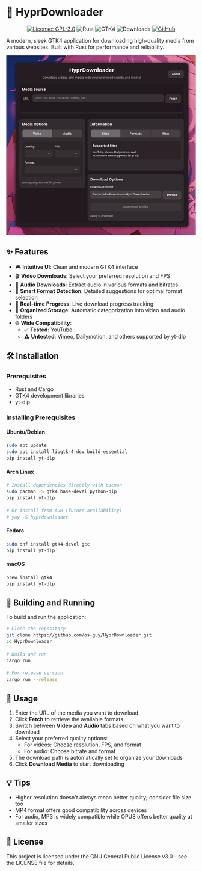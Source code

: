 # 🚀 HyprDownloader

<div align="center">

[![License: GPL-3.0](https://img.shields.io/badge/License-GPL%203.0-blue.svg)](https://www.gnu.org/licenses/gpl-3.0)
![Rust](https://img.shields.io/badge/Rust-000000?style=flat&logo=rust&logoColor=white)
![GTK4](https://img.shields.io/badge/GTK4-4A86CF?style=flat&logo=gtk&logoColor=white)
![Downloads](https://img.shields.io/badge/Downloads-Unlimited-green)
[![GitHub](https://img.shields.io/badge/GitHub-View_Repository-181717?style=flat&logo=github&logoColor=white)](https://github.com/os-guy/HyprDownloader)

</div>

A modern, sleek GTK4 application for downloading high-quality media from various websites. Built with Rust for performance and reliability.

![HyprDownloader Screenshot](res/screenshots/main_ui.png)

## ✨ Features

- 🎮 **Intuitive UI**: Clean and modern GTK4 interface
- 🎬 **Video Downloads**: Select your preferred resolution and FPS
- 🎵 **Audio Downloads**: Extract audio in various formats and bitrates
- 🎯 **Smart Format Detection**: Detailed suggestions for optimal format selection
- 🔄 **Real-time Progress**: Live download progress tracking 
- 📂 **Organized Storage**: Automatic categorization into video and audio folders
- 🌐 **Wide Compatibility**: 
  - ✅ **Tested**: YouTube
  - ⚠️ **Untested**: Vimeo, Dailymotion, and others supported by yt-dlp

## 🛠️ Installation

### Prerequisites

- Rust and Cargo
- GTK4 development libraries
- yt-dlp

### Installing Prerequisites

#### Ubuntu/Debian
```bash
sudo apt update
sudo apt install libgtk-4-dev build-essential
pip install yt-dlp
```

#### Arch Linux
```bash
# Install dependencies directly with pacman
sudo pacman -S gtk4 base-devel python-pip
pip install yt-dlp

# Or install from AUR (future availability)
# yay -S hyprdownloader
```

#### Fedora
```bash
sudo dnf install gtk4-devel gcc
pip install yt-dlp
```

#### macOS
```bash
brew install gtk4
pip install yt-dlp
```

## 🚀 Building and Running

To build and run the application:

```bash
# Clone the repository
git clone https://github.com/os-guy/HyprDownloader.git
cd HyprDownloader

# Build and run
cargo run

# For release version
cargo run --release
```

## 📖 Usage

1. Enter the URL of the media you want to download
2. Click **Fetch** to retrieve the available formats
3. Switch between **Video** and **Audio** tabs based on what you want to download
4. Select your preferred quality options:
   - For videos: Choose resolution, FPS, and format
   - For audio: Choose bitrate and format
5. The download path is automatically set to organize your downloads
6. Click **Download Media** to start downloading

## 💡 Tips

- Higher resolution doesn't always mean better quality; consider file size too
- MP4 format offers good compatibility across devices
- For audio, MP3 is widely compatible while OPUS offers better quality at smaller sizes

## 📜 License

This project is licensed under the GNU General Public License v3.0 - see the LICENSE file for details. 
